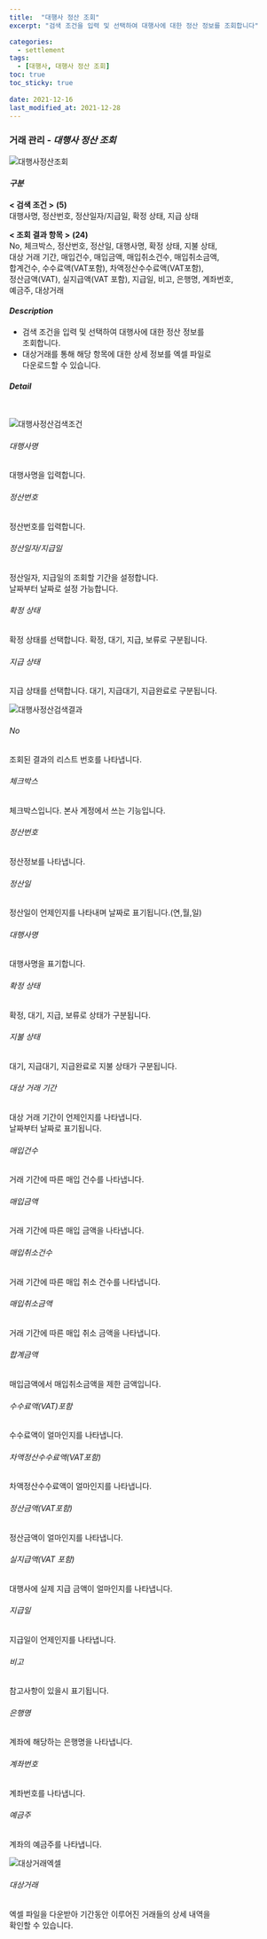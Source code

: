 ```yaml
---
title:  "대행사 정산 조회"
excerpt: "검색 조건을 입력 및 선택하여 대행사에 대한 정산 정보를 조회합니다"

categories:
  - settlement
tags:
  - [대행사, 대행사 정산 조회]
toc: true
toc_sticky: true
 
date: 2021-12-16
last_modified_at: 2021-12-28
---
```

### 거래 관리 - *대행사 정산 조회*
![대행사정산조회](https://user-images.githubusercontent.com/95394003/146876072-5a804e18-470d-4e7c-915c-facc43696f0b.jpeg)

#### *구분* <br>
**< 검색 조건 >** **(5)**
<br>대행사명, 정산번호, 정산일자/지급일, 확정 상태, 지급 상태

**< 조회 결과 항목 >** **(24)**
<br>No, 체크박스, 정산번호, 정산일, 대행사명, 확정 상태, 지불 상태,<br> 대상 거래 기간, 매입건수, 매입금액, 매입취소건수, 매입취소금액,<br>합계건수, 수수료액(VAT포함), 차액정산수수료액(VAT포함),<br>정산금액(VAT), 실지급액(VAT 포함), 지급일, 비고, 은행명, 계좌번호,<br>예금주, 대상거래

#### *Description*
- 검색 조건을 입력 및 선택하여 대행사에 대한 정산 정보를<br>조회합니다.
- 대상거래를 통해 해당 항목에 대한 상세 정보를 엑셀 파일로<br>다운로드할 수 있습니다.

#### *Detail*
<br>

![대행사정산검색조건](https://user-images.githubusercontent.com/95394003/146875869-6a0c4939-dbf5-4b49-81b1-6333d39cc8dc.jpeg)
###### 대행사명
대행사명을 입력합니다.

###### 정산번호
정산번호를 입력합니다.

###### 정산일자/지급일
정산일자, 지급일의 조회할 기간을 설정합니다.<br>날짜부터 날짜로 설정 가능합니다.

###### 확정 상태
확정 상태를 선택합니다. 확정, 대기, 지급, 보류로 구분됩니다.

###### 지급 상태
지급 상태를 선택합니다. 대기, 지급대기, 지급완료로 구분됩니다.
<br>

![대행사정산검색결과](https://user-images.githubusercontent.com/95394003/146875985-1c3b3b9f-02c7-4f00-af2b-8fd4d1b3ecfd.jpeg)
###### No
조회된 결과의 리스트 번호를 나타냅니다.

###### 체크박스
체크박스입니다. 본사 계정에서 쓰는 기능입니다.

###### 정산번호
정산정보를 나타냅니다.

###### 정산일
정산일이 언제인지를 나타내며 날짜로 표기됩니다.(연,월,일)

###### 대행사명
대행사명을 표기합니다.

###### 확정 상태
확정, 대기, 지급, 보류로 상태가 구분됩니다.

###### 지불 상태
대기, 지급대기, 지급완료로 지불 상태가 구분됩니다.

###### 대상 거래 기간
대상 거래 기간이 언제인지를 나타냅니다.<br>
날짜부터 날짜로 표기됩니다.

###### 매입건수
거래 기간에 따른 매입 건수를 나타냅니다.

###### 매입금액
거래 기간에 따른 매입 금액을 나타냅니다.

###### 매입취소건수
거래 기간에 따른 매입 취소 건수를 나타냅니다.

###### 매입취소금액
거래 기간에 따른 매입 취소 금액을 나타냅니다.

###### 합계금액
매입금액에서 매입취소금액을 제한 금액입니다.

###### 수수료액(VAT)포함
수수료액이 얼마인지를 나타냅니다.

###### 차액정산수수료액(VAT포함)
차액정산수수료액이 얼마인지를 나타냅니다.

###### 정산금액(VAT포함)
정산금액이 얼마인지를 나타냅니다.

###### 실지급액(VAT 포함)
대행사에 실제 지급 금액이 얼마인지를 나타냅니다.

###### 지급일
지급일이 언제인지를 나타냅니다.

###### 비고
참고사항이 있을시 표기됩니다.

###### 은행명
계좌에 해당하는 은행명을 나타냅니다.

###### 계좌번호
계좌번호를 나타냅니다.

###### 예금주
계좌의 예금주를 나타냅니다.
<br>

![대상거래엑셀](https://user-images.githubusercontent.com/95394003/146875647-2377d39f-90b4-4f57-a1c1-6c291f48a83f.jpeg)
###### 대상거래
엑셀 파일을 다운받아 기간동안 이루어진 거래들의 상세 내역을<br>확인할 수 있습니다.

